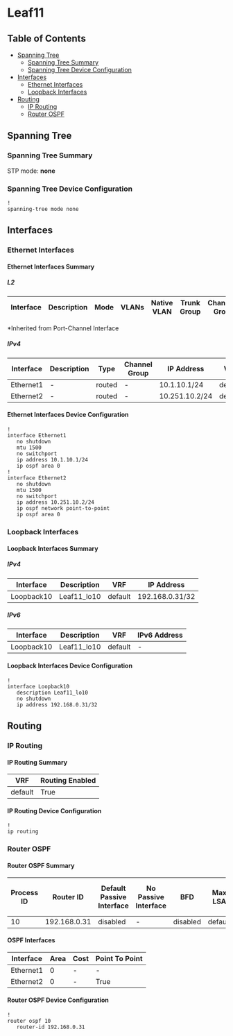 # Leaf11

## Table of Contents

- [Spanning Tree](#spanning-tree)
  - [Spanning Tree Summary](#spanning-tree-summary)
  - [Spanning Tree Device Configuration](#spanning-tree-device-configuration)
- [Interfaces](#interfaces)
  - [Ethernet Interfaces](#ethernet-interfaces)
  - [Loopback Interfaces](#loopback-interfaces)
- [Routing](#routing)
  - [IP Routing](#ip-routing)
  - [Router OSPF](#router-ospf)

## Spanning Tree

### Spanning Tree Summary

STP mode: **none**

### Spanning Tree Device Configuration

```eos
!
spanning-tree mode none
```

## Interfaces

### Ethernet Interfaces

#### Ethernet Interfaces Summary

##### L2

| Interface | Description | Mode | VLANs | Native VLAN | Trunk Group | Channel-Group |
| --------- | ----------- | ---- | ----- | ----------- | ----------- | ------------- |

*Inherited from Port-Channel Interface

##### IPv4

| Interface | Description | Type | Channel Group | IP Address | VRF |  MTU | Shutdown | ACL In | ACL Out |
| --------- | ----------- | -----| ------------- | ---------- | ----| ---- | -------- | ------ | ------- |
| Ethernet1 | - | routed | - | 10.1.10.1/24 | default | 1500 | False | - | - |
| Ethernet2 | - | routed | - | 10.251.10.2/24 | default | 1500 | False | - | - |

#### Ethernet Interfaces Device Configuration

```eos
!
interface Ethernet1
   no shutdown
   mtu 1500
   no switchport
   ip address 10.1.10.1/24
   ip ospf area 0
!
interface Ethernet2
   no shutdown
   mtu 1500
   no switchport
   ip address 10.251.10.2/24
   ip ospf network point-to-point
   ip ospf area 0
```

### Loopback Interfaces

#### Loopback Interfaces Summary

##### IPv4

| Interface | Description | VRF | IP Address |
| --------- | ----------- | --- | ---------- |
| Loopback10 | Leaf11_lo10 | default | 192.168.0.31/32 |

##### IPv6

| Interface | Description | VRF | IPv6 Address |
| --------- | ----------- | --- | ------------ |
| Loopback10 | Leaf11_lo10 | default | - |

#### Loopback Interfaces Device Configuration

```eos
!
interface Loopback10
   description Leaf11_lo10
   no shutdown
   ip address 192.168.0.31/32
```

## Routing

### IP Routing

#### IP Routing Summary

| VRF | Routing Enabled |
| --- | --------------- |
| default | True |

#### IP Routing Device Configuration

```eos
!
ip routing
```

### Router OSPF

#### Router OSPF Summary

| Process ID | Router ID | Default Passive Interface | No Passive Interface | BFD | Max LSA | Default Information Originate | Log Adjacency Changes Detail | Auto Cost Reference Bandwidth | Maximum Paths | MPLS LDP Sync Default | Distribute List In |
| ---------- | --------- | ------------------------- | -------------------- | --- | ------- | ----------------------------- | ---------------------------- | ----------------------------- | ------------- | --------------------- | ------------------ |
| 10 | 192.168.0.31 | disabled |- | disabled | default | disabled | disabled | - | - | - | - |

#### OSPF Interfaces

| Interface | Area | Cost | Point To Point |
| -------- | -------- | -------- | -------- |
| Ethernet1 | 0 | - | - |
| Ethernet2 | 0 | - | True |

#### Router OSPF Device Configuration

```eos
!
router ospf 10
   router-id 192.168.0.31
```
